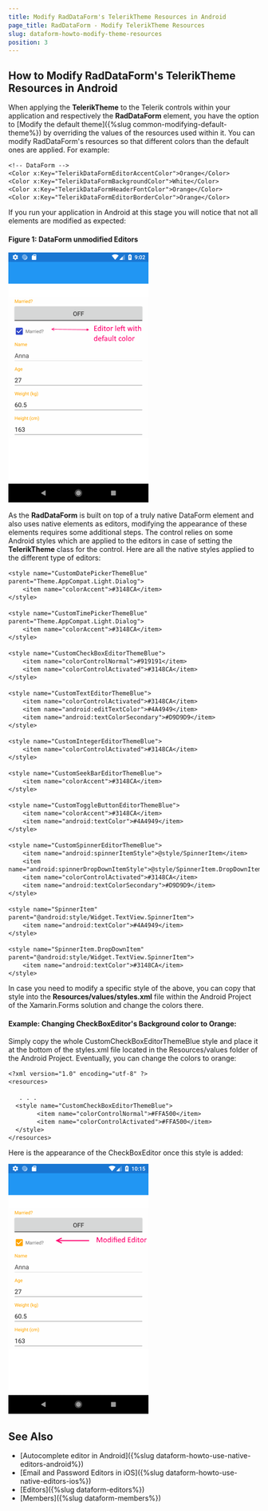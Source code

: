 ```yaml
---
title: Modify RadDataForm's TelerikTheme Resources in Android
page_title: RadDataForm - Modify TelerikTheme Resources
slug: dataform-howto-modify-theme-resources
position: 3
---
```


## How to Modify RadDataForm's TelerikTheme Resources in Android

When applying the **TelerikTheme** to the Telerik controls within your application and respectively the **RadDataForm** element, you have the option to [Modify the default theme]({%slug common-modifying-default-theme%}) by overriding the values of the resources used within it. You can modify RadDataForm's resources so that different colors than the default ones are applied. For example:

	<!-- DataForm -->
	<Color x:Key="TelerikDataFormEditorAccentColor">Orange</Color>
	<Color x:Key="TelerikDataFormBackgroundColor">White</Color>
	<Color x:Key="TelerikDataFormHeaderFontColor">Orange</Color>
	<Color x:Key="TelerikDataFormEditorBorderColor">Orange</Color>

If you run your application in Android at this stage you will notice that not all elements are modified as expected:

#### Figure 1: DataForm unmodified Editors
![](images/dataform-unmodified-editors.png)

As the **RadDataForm** is built on top of a truly native DataForm element and also uses native elements as editors, modifying the appearance of these elements requires some additional steps. The control relies on some  Android styles which are applied to the editors in case of setting the **TelerikTheme** class for the control. Here are all the native styles applied to the different type of editors:

    <style name="CustomDatePickerThemeBlue" parent="Theme.AppCompat.Light.Dialog">
        <item name="colorAccent">#3148CA</item>
    </style>

    <style name="CustomTimePickerThemeBlue" parent="Theme.AppCompat.Light.Dialog">
        <item name="colorAccent">#3148CA</item>
    </style>

    <style name="CustomCheckBoxEditorThemeBlue">
        <item name="colorControlNormal">#919191</item>
        <item name="colorControlActivated">#3148CA</item>
    </style>

    <style name="CustomTextEditorThemeBlue">
        <item name="colorControlActivated">#3148CA</item>
        <item name="android:editTextColor">#4A4949</item>
        <item name="android:textColorSecondary">#D9D9D9</item>
    </style>

    <style name="CustomIntegerEditorThemeBlue">
        <item name="colorControlActivated">#3148CA</item>
    </style>

    <style name="CustomSeekBarEditorThemeBlue">
        <item name="colorAccent">#3148CA</item>
    </style>

    <style name="CustomToggleButtonEditorThemeBlue">
        <item name="colorAccent">#3148CA</item>
        <item name="android:textColor">#4A4949</item>
    </style>

    <style name="CustomSpinnerEditorThemeBlue">
        <item name="android:spinnerItemStyle">@style/SpinnerItem</item>
        <item name="android:spinnerDropDownItemStyle">@style/SpinnerItem.DropDownItem</item>
        <item name="colorControlActivated">#3148CA</item>
        <item name="android:textColorSecondary">#D9D9D9</item>
    </style>

    <style name="SpinnerItem" parent="@android:style/Widget.TextView.SpinnerItem">
        <item name="android:textColor">#4A4949</item>
    </style>

    <style name="SpinnerItem.DropDownItem" parent="@android:style/Widget.TextView.SpinnerItem">
        <item name="android:textColor">#3148CA</item>
    </style>

In case you need to modify a specific style of the above, you can copy that style into the **Resources/values/styles.xml** file within the Android Project of the Xamarin.Forms solution and change the colors there. 

#### Example: Changing CheckBoxEditor's Background color to Orange:

Simply copy the whole CustomCheckBoxEditorThemeBlue style and place it at the bottom of the styles.xml file located in the Resources/values folder of the Android Project. Eventually, you can change the colors to orange:

	<?xml version="1.0" encoding="utf-8" ?>
	<resources>
	
	   . . .
	  <style name="CustomCheckBoxEditorThemeBlue">
	        <item name="colorControlNormal">#FFA500</item>
	        <item name="colorControlActivated">#FFA500</item>
	  </style>
	</resources>

Here is the appearance of the CheckBoxEditor once this style is added:

![](images/dataform_modified_editors.png)

## See Also
- [Autocomplete editor in Android]({%slug dataform-howto-use-native-editors-android%})
- [Email and Password Editors in iOS]({%slug dataform-howto-use-native-editors-ios%})
- [Editors]({%slug dataform-editors%})
- [Members]({%slug dataform-members%})